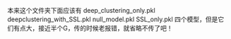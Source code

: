 本来这个文件夹下面应该有
deep_clustering_only.pkl   deepclustering_with_SSL.pkl  null_model.pkl   SSL_only.pkl
四个模型，但是它们有点大，接近半个G，传的时候老报错，就省略不传了吧！
